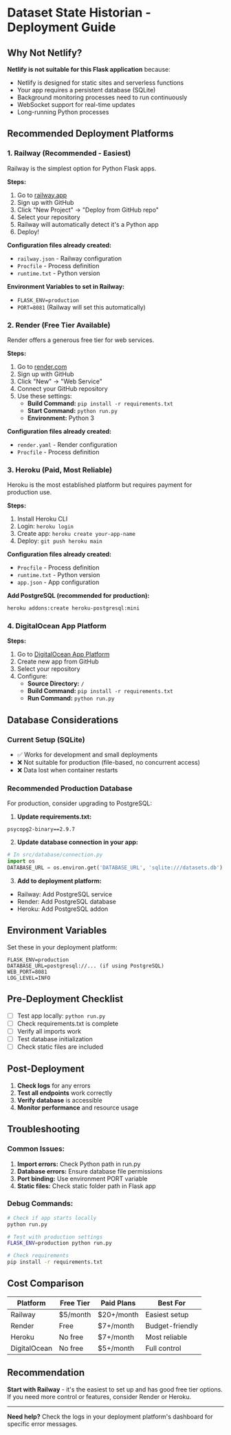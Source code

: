 # Dataset State Historian - Deployment Guide

## Why Not Netlify?

**Netlify is not suitable for this Flask application** because:
- Netlify is designed for static sites and serverless functions
- Your app requires a persistent database (SQLite)
- Background monitoring processes need to run continuously
- WebSocket support for real-time updates
- Long-running Python processes

## Recommended Deployment Platforms

### 1. Railway (Recommended - Easiest)

Railway is the simplest option for Python Flask apps.

**Steps:**
1. Go to [railway.app](https://railway.app)
2. Sign up with GitHub
3. Click "New Project" → "Deploy from GitHub repo"
4. Select your repository
5. Railway will automatically detect it's a Python app
6. Deploy!

**Configuration files already created:**
- `railway.json` - Railway configuration
- `Procfile` - Process definition
- `runtime.txt` - Python version

**Environment Variables to set in Railway:**
- `FLASK_ENV=production`
- `PORT=8081` (Railway will set this automatically)

### 2. Render (Free Tier Available)

Render offers a generous free tier for web services.

**Steps:**
1. Go to [render.com](https://render.com)
2. Sign up with GitHub
3. Click "New" → "Web Service"
4. Connect your GitHub repository
5. Use these settings:
   - **Build Command:** `pip install -r requirements.txt`
   - **Start Command:** `python run.py`
   - **Environment:** Python 3

**Configuration files already created:**
- `render.yaml` - Render configuration
- `Procfile` - Process definition

### 3. Heroku (Paid, Most Reliable)

Heroku is the most established platform but requires payment for production use.

**Steps:**
1. Install Heroku CLI
2. Login: `heroku login`
3. Create app: `heroku create your-app-name`
4. Deploy: `git push heroku main`

**Configuration files already created:**
- `Procfile` - Process definition
- `runtime.txt` - Python version
- `app.json` - App configuration

**Add PostgreSQL (recommended for production):**
```bash
heroku addons:create heroku-postgresql:mini
```

### 4. DigitalOcean App Platform

**Steps:**
1. Go to [DigitalOcean App Platform](https://cloud.digitalocean.com/apps)
2. Create new app from GitHub
3. Select your repository
4. Configure:
   - **Source Directory:** `/`
   - **Build Command:** `pip install -r requirements.txt`
   - **Run Command:** `python run.py`

## Database Considerations

### Current Setup (SQLite)
- ✅ Works for development and small deployments
- ❌ Not suitable for production (file-based, no concurrent access)
- ❌ Data lost when container restarts

### Recommended Production Database
For production, consider upgrading to PostgreSQL:

1. **Update requirements.txt:**
```
psycopg2-binary==2.9.7
```

2. **Update database connection in your app:**
```python
# In src/database/connection.py
import os
DATABASE_URL = os.environ.get('DATABASE_URL', 'sqlite:///datasets.db')
```

3. **Add to deployment platform:**
- Railway: Add PostgreSQL service
- Render: Add PostgreSQL database
- Heroku: Add PostgreSQL addon

## Environment Variables

Set these in your deployment platform:

```env
FLASK_ENV=production
DATABASE_URL=postgresql://... (if using PostgreSQL)
WEB_PORT=8081
LOG_LEVEL=INFO
```

## Pre-Deployment Checklist

- [ ] Test app locally: `python run.py`
- [ ] Check requirements.txt is complete
- [ ] Verify all imports work
- [ ] Test database initialization
- [ ] Check static files are included

## Post-Deployment

1. **Check logs** for any errors
2. **Test all endpoints** work correctly
3. **Verify database** is accessible
4. **Monitor performance** and resource usage

## Troubleshooting

### Common Issues:

1. **Import errors:** Check Python path in run.py
2. **Database errors:** Ensure database file permissions
3. **Port binding:** Use environment PORT variable
4. **Static files:** Check static folder path in Flask app

### Debug Commands:

```bash
# Check if app starts locally
python run.py

# Test with production settings
FLASK_ENV=production python run.py

# Check requirements
pip install -r requirements.txt
```

## Cost Comparison

| Platform | Free Tier | Paid Plans | Best For |
|----------|-----------|------------|----------|
| Railway | $5/month | $20+/month | Easiest setup |
| Render | Free | $7+/month | Budget-friendly |
| Heroku | No free | $7+/month | Most reliable |
| DigitalOcean | No free | $5+/month | Full control |

## Recommendation

**Start with Railway** - it's the easiest to set up and has good free tier options. If you need more control or features, consider Render or Heroku.

---

**Need help?** Check the logs in your deployment platform's dashboard for specific error messages.
